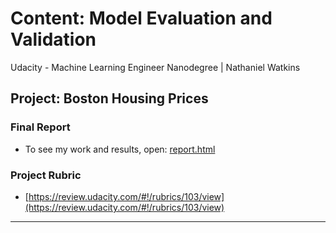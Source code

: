 # Content: Model Evaluation and Validation
Udacity - Machine Learning Engineer Nanodegree | Nathaniel Watkins
## Project: Boston Housing Prices

### Final Report
* To see my work and results, open: 
[report.html](http://htmlpreview.github.com/?https://github.com/TheNathanielWatkins/boston_housing/blob/master/report.html)

### Project Rubric
* [https://review.udacity.com/#!/rubrics/103/view](https://review.udacity.com/#!/rubrics/103/view)

-------
